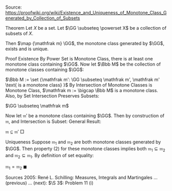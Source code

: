# 

Source: https://proofwiki.org/wiki/Existence_and_Uniqueness_of_Monotone_Class_Generated_by_Collection_of_Subsets



Theorem
Let $X$ be a set.
Let $\GG \subseteq \powerset X$ be a collection of subsets of $X$.

Then $\map {\mathfrak m} \GG$, the monotone class generated by $\GG$, exists and is unique.


Proof
Existence
By Power Set is Monotone Class, there is at least one monotone class containing $\GG$.
Now let $\Bbb M$ be the collection of monotone classes containing $\GG$:

$\Bbb M := \set {\mathfrak m': \GG \subseteq \mathfrak m', \mathfrak m' \text{ is a monotone class} }$
By Intersection of Monotone Classes is Monotone Class, $\mathfrak m := \bigcap \Bbb M$ is a monotone class.
Also, by Set Intersection Preserves Subsets:

$\GG \subseteq \mathfrak m$

Now let $\mathfrak m'$ be a monotone class containing $\GG$.
Then by construction of $\mathfrak m$, and Intersection is Subset: General Result:

$\mathfrak m \subseteq \mathfrak m'$
$\Box$


Uniqueness
Suppose $\mathfrak m_1$ and $\mathfrak m_2$ are both monotone classes generated by $\GG$.
Then property $(2)$ for these monotone classes implies both $\mathfrak m_1 \subseteq \mathfrak m_2$ and $\mathfrak m_2 \subseteq \mathfrak m_1$.
By definition of set equality:

$\mathfrak m_1 = \mathfrak m_2$
$\blacksquare$


Sources
2005: René L. Schilling: Measures, Integrals and Martingales ... (previous) ... (next): $\S 3$: Problem $11 \ \text{(i)}$




